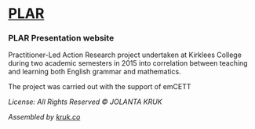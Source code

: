 # [PLAR](plar.jkruk.com)

### PLAR Presentation website

Practitioner-Led Action Research project undertaken at Kirklees College during two academic semesters in 2015 into correlation between teaching and learning both English grammar and mathematics.

The project was carried out with the support of emCETT



_License:_
_All Rights Reserved © JOLANTA KRUK_

_Assembled by [kruk.co](kruk.co)_
